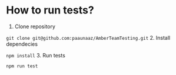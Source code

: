 # How to run tests?
1. Clone repository

`git clone git@github.com:paaunaaz/AmberTeamTesting.git`
2. Install dependecies

`npm install`
3. Run tests

`npm run test`